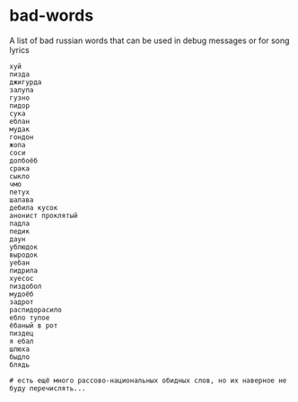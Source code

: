 # bad-words
A list of bad russian words that can be used in debug messages or for song lyrics
```
хуй
пизда
джигурда
залупа
гузно
пидор
сука
еблан
мудак
гондон
жопа
соси
долбоёб
срака
сыкло
чмо
петух
шалава
дебила кусок
анонист проклятый
падла
педик
даун
ублюдок
выродок
уебан
пидрила
хуесос
пиздобол
мудоёб
задрот
распидорасило
ебло тупое
ёбаный в рот
пиздец
я ебал
шлюха
быдло
блядь

# есть ещё много рассово-национальных обидных слов, но их наверное не буду перечислять...

